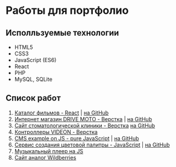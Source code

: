 # Работы для портфолио

## Исполльзуемые технологии
- HTML5
- CSS3
- JavaScript (ES6)
- React
- PHP
- MySQL, SQLite

## Список работ
1. [Каталог фильмов - React](http://react-movies.svrprojects.ru/) | [на GitHub](https://github.com/valeriiSR/react-movies)
2. [Интернет магазин DRIVE MOTO - Верстка](https://drive-moto.svrprojects.ru/) | [на GitHub](https://github.com/valeriiSR/drive-moto)
3. [Сайт стоматологической клиники - Верстка](https://cosmodenta.svrprojects.ru) [на GitHub](https://github.com/valeriiSR/cosmodenta)
4. [Контроллеры VIDEON - Верстка](http://example.com)
5. [CMS example on JS - pure JavaScript](https://jscms.svrprojects.ru/) | [на GitHub](https://github.com/valeriiSR/siteEditorJS)
6. [Сервис создания цветовой палитры - JavaScript](https://colorsui.svrprojects.ru/) | [на GitHub](https://github.com/valeriiSR/colorsui)
7. [Музыкальный плеер на JS](http://example.com)
8. [Сайт аналог Wildberries](http://example.com)

